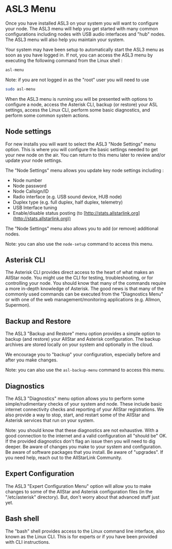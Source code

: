 # ASL3 Menu

Once you have installed ASL3 on your system you will want to configure your node.
The ASL3 menu will help you get started with many common configurations including nodes with USB audio interfaces and "hub" nodes.
The ASL3 menu will also help you maintain your system.

Your system may have been setup to automatically start the ASL3 menu as soon as you have logged in.
If not, you can access the ASL3 menu by executing the following command from the Linux shell :

```bash
asl-menu
```

Note: if you are not logged in as the "root" user you will need to use

```bash
sudo asl-menu
```

When the ASL3 menu is running you will be presented with options to configure a node, access the Asterisk CLI, backup (or restore) your ASL settings, access the Linux CLI, perform some basic diagnostics, and perform some common system actions.

## Node settings

For new installs you will want to select the ASL3 "Node Settings" menu option.
This is where you will configure the basic settings needed to get your new node on the air.
You can return to this menu later to review and/or update your node settings.

The "Node Settings" menu allows you update key node settings including :

- Node number
- Node password
- Node Callsign/ID
- Radio interface (e.g. USB sound device, HUB node)
- Duplex type (e.g. full duplex, half duplex, telemetry)
- USB Interface tuning
- Enable/disable status posting (to [http://stats.allstarlink.org](http://stats.allstarlink.org))

The "Node Settings" menu also allows you to add (or remove) additional nodes.

Note: you can also use the `node-setup` command to access this menu.

## Asterisk CLI

The Asterisk CLI provides direct access to the heart of what makes an AllStar node.
You might use the CLI for testing, troubleshooting, or for controlling your node.
You should know that many of the commands require a more in-depth knowledge of Asterisk.
The good news is that many of the commonly used commands can be executed from the "Diagnostics Menu" or with one of the web management/monitoring applications (e.g. Allmon, Supermon).

## Backup and Restore

The ASL3 "Backup and Restore" menu option provides a simple option to backup (and restore) your AllStar and Asterisk configuration.
The backup archives are stored locally on your system and optionally in the cloud.

We encourage you to "backup" your configuration, especially before and after you make changes.

Note: you can also use the `asl-backup-menu` command to access this menu.

## Diagnostics

The ASL3 "Diagnostics" menu option allows you to perform some simple/rudimentary checks of your system and node.
These include basic internet connectivity checks and reporting of your AllStar registrations.
We also provide a way to stop, start, and restart some of the AllStar and Asterisk services that run on your system.

Note: you should know that these diagnostics are not exhaustive.  With a good connection to the internet and a valid configuration all "should be" OK.
If the provided diagnostics don't flag an issue then you will need to dig deeper.
Be aware of changes you make to your system and configuration.
Be aware of software packages that you install.
Be aware of "upgrades".
If you need help, reach out to the AllStarLink Community.

## Expert Configuration

The ASL3 "Expert Configuration Menu" option will allow you to make changes to some of the AllStar and Asterisk configuration files (in the "/etc/asterisk" directory).
But, don't worry about that advanced stuff just yet.

## Bash shell

The "bash" shell provides access to the Linux command line interface, also known as the Linux CLI. This is for experts or if you have been provided with CLI instructions.
